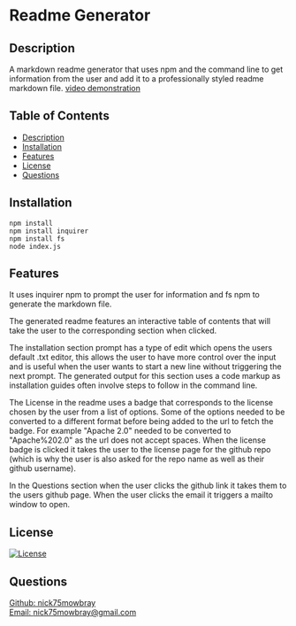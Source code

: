 # Readme Generator
## Description
A markdown readme generator that uses npm and the command line to get information from the user and add it to a professionally styled readme markdown file. 
[video demonstration](https://drive.google.com/file/d/1xna40Aqq5R53PJDqKDzqThxO8csMOXuH/view)
## Table of Contents
* [Description](#Description)
* [Installation](#Installation)
* [Features](#Features)
* [License](#License)
* [Questions](#Questions)
## Installation
``` 
npm install
npm install inquirer
npm install fs 
node index.js
```
## Features
It uses inquirer npm to prompt the user for information and fs npm to generate the markdown file.  

The generated readme features an interactive table of contents that will take the user to the corresponding section when clicked.

The installation section prompt has a type of edit which opens the users default .txt editor, this allows the user to have more control over the input and is useful when the user wants to start a new line without triggering the next prompt. The generated output for this section uses a code markup as installation guides often involve steps to follow in the command line.

The License in the readme uses a badge that corresponds to the license chosen by the user from a list of options. Some of the options needed to be converted to a different format before being added to the url to fetch the badge. For example "Apache 2.0" needed to be converted to "Apache%202.0" as the url does not accept spaces.
When the license badge is clicked it takes the user to the license page for the github repo (which is why the user is also asked for the repo name as well as their github username).

In the Questions section when the user clicks the github link it takes them to the users github page.
When the user clicks the email it triggers a mailto window to open.


## License
[![License](https://img.shields.io/badge/license-MIT-green)](https://github.com/nick75mowbray/readme_generator/blob/main/LICENSE)

## Questions
[Github: nick75mowbray](https://github.com/nick75mowbray)   
[Email: nick75mowbray@gmail.com](mailto:nick75mowbray@gmail.com)
    